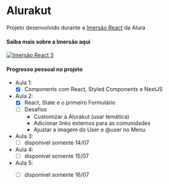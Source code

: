 # Alurakut

Projeto desenvolvido durante a [Imersão React](https://www.alura.com.br/imersao-react/) da Alura 

#### Saiba mais sobre a Imersão aqui
[![Imersão React 3](https://img.youtube.com/vi/5vmPPJh7Ww8/0.jpg)](https://www.youtube.com/watch?v=5vmPPJh7Ww8)


#### Progresso pessoal no projeto

- Aula 1:
	* [x] Components com React, Styled Components e NextJS

- Aula 2:
	* [x] React, State e o primeiro Formulário
	* [ ] Desafios 
		* Customizar a Alurakut (usar temática)
		* Adicionar links externos para as comunidades
		* Ajustar a imagem do User e @user no Menu
		
- Aula 3:
	* [ ] disponível somente 14/07
  
- Aula 4:
	* [ ] disponível somente 15/07
  
- Aula 5:
	* [ ] disponível somente 16/07
  
